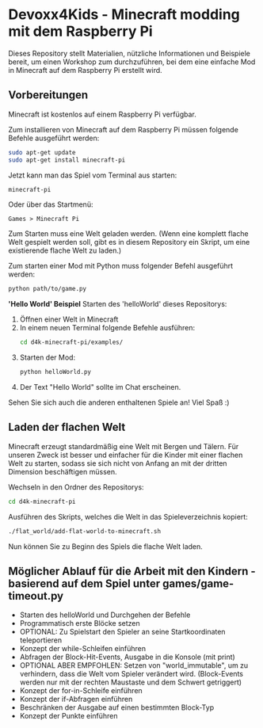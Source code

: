 # Devoxx4Kids - Minecraft modding mit dem Raspberry Pi
Dieses Repository stellt Materialien, nützliche Informationen und Beispiele bereit, um einen Workshop zum durchzuführen, bei dem eine einfache Mod in Minecraft auf dem Raspberry Pi erstellt wird.

## Vorbereitungen
Minecraft ist kostenlos auf einem Raspberry Pi verfügbar.

Zum installieren von Minecraft auf dem Raspberry Pi müssen folgende Befehle ausgeführt werden:
```sh
sudo apt-get update
sudo apt-get install minecraft-pi
```
Jetzt kann man das Spiel vom Terminal aus starten:
```sh
minecraft-pi
```
Oder über das Startmenü:
```
Games > Minecraft Pi
```
Zum Starten muss eine Welt geladen werden. (Wenn eine komplett flache Welt gespielt werden soll, gibt es in diesem Repository ein Skript, um eine existierende flache Welt zu laden.)

Zum starten einer Mod mit Python muss folgender Befehl ausgeführt werden:
```sh
python path/to/game.py
```

**'Hello World' Beispiel**
Starten des 'helloWorld' dieses Repositorys:

1. Öffnen einer Welt in Minecraft
2. In einem neuen Terminal folgende Befehle ausführen:
    ```sh
    cd d4k-minecraft-pi/examples/
    ```
3. Starten der Mod:
    ```sh
    python helloWorld.py
    ```
4. Der Text "Hello World" sollte im Chat erscheinen.

Sehen Sie sich auch die anderen enthaltenen Spiele an! Viel Spaß :)

## Laden der flachen Welt

Minecraft erzeugt standardmäßig eine Welt mit Bergen und Tälern. Für unseren Zweck ist besser und einfacher
für die Kinder mit einer flachen Welt zu starten, sodass sie sich nicht von Anfang an mit der
dritten Dimension beschäftigen müssen.

Wechseln in den Ordner des Repositorys:
```sh
cd d4k-minecraft-pi
```
Ausführen des Skripts, welches die Welt in das Spieleverzeichnis kopiert:
```sh
./flat_world/add-flat-world-to-minecraft.sh
```
Nun können Sie zu Beginn des Spiels die flache Welt laden.

## Möglicher Ablauf für die Arbeit mit den Kindern - basierend auf dem Spiel unter games/game-timeout.py
* Starten des helloWorld und Durchgehen der Befehle
* Programmatisch erste Blöcke setzen
* OPTIONAL: Zu Spielstart den Spieler an seine Startkoordinaten teleportieren
* Konzept der while-Schleifen einführen
* Abfragen der Block-Hit-Events, Ausgabe in die Konsole (mit print)
* OPTIONAL ABER EMPFOHLEN: Setzen von "world_immutable", um zu verhindern, dass die Welt vom Spieler verändert wird. (Block-Events werden nur mit der rechten Maustaste und dem Schwert getriggert)
* Konzept der for-in-Schleife einführen
* Konzept der if-Abfragen einführen
* Beschränken der Ausgabe auf einen bestimmten Block-Typ
* Konzept der Punkte einführen

